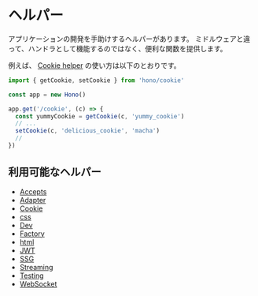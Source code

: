 # ヘルパー

アプリケーションの開発を手助けするヘルパーがあります。 ミドルウェアと違って、ハンドラとして機能するのではなく、便利な関数を提供します。 

例えば、 [Cookie helper](/docs/helpers/cookie) の使い方は以下のとおりです。

```ts
import { getCookie, setCookie } from 'hono/cookie'

const app = new Hono()

app.get('/cookie', (c) => {
  const yummyCookie = getCookie(c, 'yummy_cookie')
  // ...
  setCookie(c, 'delicious_cookie', 'macha')
  //
})
```

## 利用可能なヘルパー

- [Accepts](/docs/helpers/accepts)
- [Adapter](/docs/helpers/adapter)
- [Cookie](/docs/helpers/cookie)
- [css](/docs/helpers/css)
- [Dev](/docs/helpers/dev)
- [Factory](/docs/helpers/factory)
- [html](/docs/helpers/html)
- [JWT](/docs/helpers/jwt)
- [SSG](/docs/helpers/ssg)
- [Streaming](/docs/helpers/streaming)
- [Testing](/docs/helpers/testing)
- [WebSocket](/docs/helpers/websocket)
